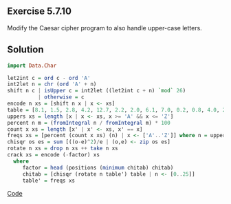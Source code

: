 ## Exercise 5.7.10

Modify the Caesar cipher program to also handle upper-case letters.

## Solution

```haskell
import Data.Char

let2int c = ord c - ord 'A'
int2let n = chr (ord 'A' + n)
shift n c | isUpper c = int2let ((let2int c + n) `mod` 26)
          | otherwise = c
encode n xs = [shift n x | x <- xs]
table = [8.1, 1.5, 2.8, 4.2, 12.7, 2.2, 2.0, 6.1, 7.0, 0.2, 0.8, 4.0, 2.4, 6.7, 7.5, 1.9, 0.1, 6.0, 6.3, 9.0, 2.8, 1.0, 2.4, 0.2, 2.0, 0.1]
uppers xs = length [x | x <- xs, x >= 'A' && x <= 'Z']
percent n m = (fromIntegral n / fromIntegral m) * 100
count x xs = length [x' | x' <- xs, x' == x]
freqs xs = [percent (count x xs) (n) | x <- ['A'..'Z']] where n = uppers xs
chisqr os es = sum [((o-e)^2)/e | (o,e) <- zip os es]
rotate n xs = drop n xs ++ take n xs
crack xs = encode (-factor) xs
  where
     factor = head (positions (minimum chitab) chitab)
     chitab = [chisqr (rotate n table') table | n <- [0..25]]
     table' = freqs xs
```
[Code](../../src/ch-05/5-7.hs#L34)
